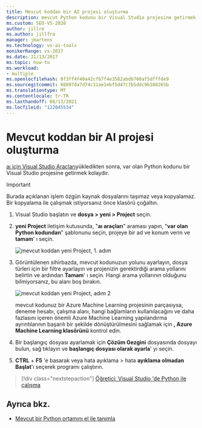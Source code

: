 ```yaml
---
title: Mevcut koddan bir AI projesi oluşturma
description: mevcut Python kodunu bir Visual Studio projesine getirmek için aı Visual Studio Araçları nasıl kullanacağınızı öğrenin.
ms.custom: SEO-VS-2020
author: jillre
ms.author: jillfra
manager: jmartens
ms.technology: vs-ai-tools
monikerRange: vs-2017
ms.date: 11/13/2017
ms.topic: how-to
ms.workload:
- multiple
ms.openlocfilehash: 0f3ff4f40a42cfb7f4e3582abdb760af5dfffde9
ms.sourcegitcommit: 68897da7d74c31ae1ebf5d47c7b5ddc9b108265b
ms.translationtype: MT
ms.contentlocale: tr-TR
ms.lasthandoff: 08/13/2021
ms.locfileid: "122045534"
---
```

# <a name="create-an-ai-project-from-existing-code"></a>Mevcut koddan bir AI projesi oluşturma

[aı için Visual Studio Araçları](installation.md)yükledikten sonra, var olan Python kodunu bir Visual Studio projesine getirmek kolaydır.

> [!Important]
> Burada açıklanan işlem özgün kaynak dosyalarını taşımaz veya kopyalamaz. Bir kopyalama ile çalışmak istiyorsanız önce klasörü çoğaltın.

1. Visual Studio başlatın ve **dosya > yeni > Project** seçin.

2. **yeni Project** iletişim kutusunda, "**aı araçları**" araması yapın, "**var olan Python kodundan**" şablonunu seçin, projeye bir ad ve konum verin ve **tamam**' ı seçin.

   ![mevcut koddan yeni Project, 1. adım](media/create-project-existing/new-ai-project.png)

3. Görüntülenen sihirbazda, mevcut kodunuzun yolunu ayarlayın, dosya türleri için bir filtre ayarlayın ve projenizin gerektirdiği arama yollarını belirtin ve ardından **Tamam**' ı seçin. Hangi arama yollarının olduğunu bilmiyorsanız, bu alanı boş bırakın.

   ![mevcut koddan yeni Project, adım 2](media/create-project-existing/azurebatch-newproject.png)

   mevcut kodunuz bir Azure Machine Learning projesinin parçasıysa, deneme hesabı, çalışma alanı, hangi bağlamların kullanılacağını ve daha fazlasını içeren önemli Azure Machine Learning yapılandırma ayrıntılarının başarılı bir şekilde dönüştürülmesini sağlamak için **, Azure Machine Learning klasörünü** kontrol edin.

4. Bir başlangıç dosyası ayarlamak için **Çözüm Gezgini** dosyasında dosyayı bulun, sağ tıklayın ve **başlangıç dosyası olarak ayarla**' yı seçin.

5. **CTRL** + **F5** 'e basarak veya hata ayıklama > hata **ayıklama olmadan Başlat**'ı seçerek programı çalıştırın.

> [!div class="nextstepaction"]
> [Öğretici: Visual Studio 'de Python ile çalışma](../python/tutorial-working-with-python-in-visual-studio-step-00-installation.md)

## <a name="see-also"></a>Ayrıca bkz.

- [Mevcut bir Python ortamını el ile tanımla](../python/managing-python-environments-in-visual-studio.md#manually-identify-an-existing-environment)
